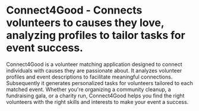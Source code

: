# Connect4Good - Connects volunteers to causes they love, analyzing profiles to tailor tasks for event success.

Connect4Good is a volunteer matching application designed to connect individuals with causes they are passionate about. It analyzes volunteer profiles and event descriptions to facilitate meaningful connections. Subsequently it generates personalized tasks for volunteers tailored to each matched event. Whether you're organizing a community cleanup, a fundraising gala, or a charity run, Connect4Good helps you find the right volunteers with the right skills and interests to make your event a success.